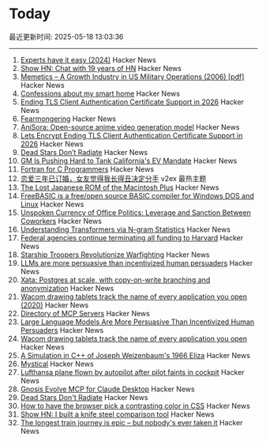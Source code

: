 # Today

最近更新时间: 2025-05-18 13:03:36

--- 
1. [Experts have it easy (2024)](https://boydkane.com/essays/experts) Hacker News
2. [Show HN: Chat with 19 years of HN](https://app.camelai.com/log-in?next=/hn/) Hacker News
3. [Memetics – A Growth Industry in US Military Operations (2006) [pdf]](https://apps.dtic.mil/sti/pdfs/ADA507172.pdf) Hacker News
4. [Confessions about my smart home](https://frenck.dev/confessions-about-my-smart-home/) Hacker News
5. [Ending TLS Client Authentication Certificate Support in 2026](https://letsencrypt.org/2025/05/14/ending-tls-client-authentication/) Hacker News
6. [Fearmongering](https://en.wikipedia.org/wiki/Fearmongering) Hacker News
7. [AniSora: Open-source anime video generation model](https://komiko.app/video/AniSora) Hacker News
8. [Lets Encrypt Ending TLS Client Authentication Certificate Support in 2026](https://letsencrypt.org/2025/05/14/ending-tls-client-authentication/) Hacker News
9. [Dead Stars Don’t Radiate](https://johncarlosbaez.wordpress.com/2025/05/17/dead-stars-dont-radiate-and-shrink/) Hacker News
10. [GM Is Pushing Hard to Tank California's EV Mandate](https://www.wsj.com/business/autos/california-ev-mandate-auto-industry-64708033) Hacker News
11. [Fortran for C Programmers](https://flang.llvm.org/docs/FortranForCProgrammers.html) Hacker News
12. [恋爱三年已订婚，女友觉得我长得丑决定分手](https://www.v2ex.com/t/1132490) v2ex 最热主题
13. [The Lost Japanese ROM of the Macintosh Plus](https://www.journaldulapin.com/2025/05/17/the-lost-japanese-rom-of-the-macintosh-plus-which-isnt-lost-anymore/) Hacker News
14. [FreeBASIC is a free/open source BASIC compiler for Windows DOS and Linux](https://freebasic.net/) Hacker News
15. [Unspoken Currency of Office Politics: Leverage and Sanction Between Coworkers](https://graphthinking.blogspot.com/2025/05/leverage-and-sanction-between-coworkers.html) Hacker News
16. [Understanding Transformers via N-gram Statistics](https://arxiv.org/abs/2407.12034) Hacker News
17. [Federal agencies continue terminating all funding to Harvard](https://arstechnica.com/science/2025/05/feds-continue-effort-to-defund-research-at-harvard/) Hacker News
18. [Starship Troopers Revolutionize Warfighting](https://perfectingequilibrium.substack.com/p/starship-troopers-revolutionize-warfighting) Hacker News
19. [LLMs are more persuasive than incentivized human persuaders](https://arxiv.org/abs/2505.09662) Hacker News
20. [Xata: Postgres at scale, with copy-on-write branching and anonymization](https://xata.io/blog/xata-postgres-with-data-branching-and-pii-anonymization) Hacker News
21. [Wacom drawing tablets track the name of every application you open (2020)](https://robertheaton.com/2020/02/05/wacom-drawing-tablets-track-name-of-every-application-you-open/) Hacker News
22. [Directory of MCP Servers](https://github.com/chatmcp/mcpso) Hacker News
23. [Large Language Models Are More Persuasive Than Incentivized Human Persuaders](https://arxiv.org/abs/2505.09662) Hacker News
24. [Wacom drawing tablets track the name of every application you open](https://robertheaton.com/2020/02/05/wacom-drawing-tablets-track-name-of-every-application-you-open/) Hacker News
25. [A Simulation in C++ of Joseph Weizenbaum's 1966 Eliza](https://github.com/anthay/ELIZA) Hacker News
26. [Mystical](https://suberic.net/~dmm/projects/mystical/README.html) Hacker News
27. [Lufthansa plane flown by autopilot after pilot faints in cockpit](https://www.scmp.com/news/world/europe/article/3310779/lufthansa-plane-flown-autopilot-after-pilot-faints-cockpit) Hacker News
28. [Gnosis Evolve MCP for Claude Desktop](https://github.com/kordless/gnosis-evolve/blob/main/README.md) Hacker News
29. [Dead Stars Don't Radiate](https://johncarlosbaez.wordpress.com/2025/05/17/dead-stars-dont-radiate-and-shrink/) Hacker News
30. [How to have the browser pick a contrasting color in CSS](https://webkit.org/blog/16929/contrast-color/) Hacker News
31. [Show HN: I built a knife steel comparison tool](https://new.knife.day/blog/knife-steel-comparisons/all) Hacker News
32. [The longest train journey is epic – but nobody's ever taken it](https://bigthink.com/strange-maps/portugal-to-singapore-train/) Hacker News
